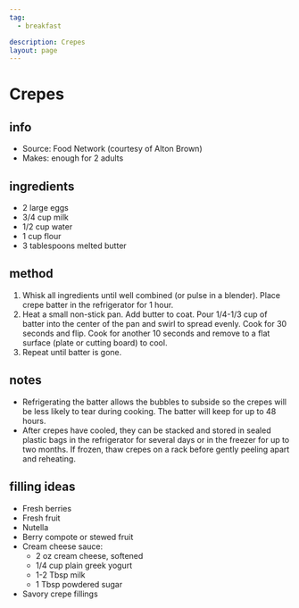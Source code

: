 ```yaml
---
tag:
  - breakfast

description: Crepes
layout: page
---
```


# Crepes

## info  
* Source: Food Network (courtesy of Alton Brown)
* Makes: enough for 2 adults

## ingredients
* 2 large eggs
* 3/4 cup milk
* 1/2 cup water
* 1 cup flour
* 3 tablespoons melted butter
  
## method  
1. Whisk all ingredients until well combined (or pulse in a blender). Place crepe batter in the refrigerator for 1 hour.
2. Heat a small non-stick pan. Add butter to coat. Pour 1/4-1/3 cup of batter into the center of the pan and swirl to spread evenly. Cook for 30 seconds and flip. Cook for another 10 seconds and remove to a flat surface (plate or cutting board) to cool. 
3. Repeat until batter is gone.


## notes  
* Refrigerating the batter allows the bubbles to subside so the crepes will be less likely to tear during cooking. The batter will keep for up to 48 hours.
* After crepes have cooled, they can be stacked and stored in sealed plastic bags in the refrigerator for several days or in the freezer for up to two months. If frozen, thaw crepes on a rack before gently peeling apart and reheating.

## filling ideas
* Fresh berries
* Fresh fruit
* Nutella
* Berry compote or stewed fruit
* Cream cheese sauce:
  * 2 oz cream cheese, softened
  * 1/4 cup plain greek yogurt
  * 1-2 Tbsp milk
  * 1 Tbsp powdered sugar
* Savory crepe fillings
